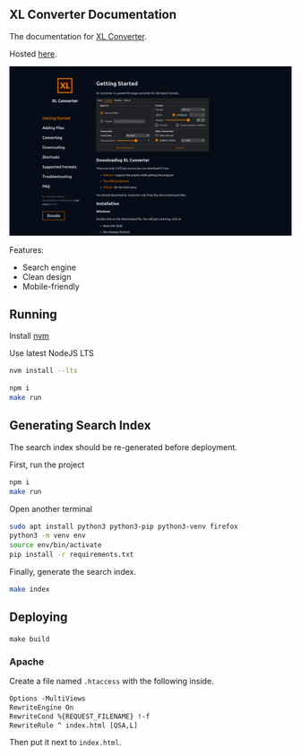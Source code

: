 ## XL Converter Documentation

The documentation for [XL Converter](https://github.com/JacobDev1/xl-converter).

Hosted [here](https://xl-converter-docs.codepoems.eu).

![](./screenshots/desktop.webp)

Features:
- Search engine
- Clean design
- Mobile-friendly

## Running

Install [nvm](https://github.com/nvm-sh/nvm)

Use latest NodeJS LTS

```bash
nvm install --lts
```

```bash
npm i
make run
```

## Generating Search Index

The search index should be re-generated before deployment.

First, run the project

```bash
npm i
make run
```

Open another terminal

```bash
sudo apt install python3 python3-pip python3-venv firefox
python3 -m venv env
source env/bin/activate
pip install -r requirements.txt
```

Finally, generate the search index.

```bash
make index
```

## Deploying

```
make build
```

### Apache

Create a file named `.htaccess` with the following inside.

```
Options -MultiViews
RewriteEngine On
RewriteCond %{REQUEST_FILENAME} !-f
RewriteRule ^ index.html [QSA,L]
```

Then put it next to `index.html`.